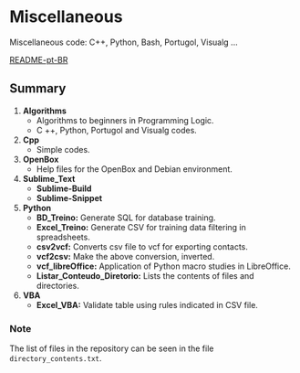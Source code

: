 # Miscellaneous

Miscellaneous code: C++, Python, Bash, Portugol, Visualg ...

[README-pt-BR](https://github.com/jpenrici/blob/master/Miscellaneous/README-pt-BR.md)

## Summary

1. **Algorithms**
   - Algorithms to beginners in Programming Logic.
   - C ++, Python, Portugol and Visualg codes. 
2. **Cpp**
   - Simple codes.
3. **OpenBox**
   - Help files for the OpenBox and Debian environment.
4. **Sublime_Text**
   - **Sublime-Build**
   - **Sublime-Snippet**
5. **Python**
   - **BD_Treino:** Generate SQL for database training.
   - **Excel_Treino:** Generate CSV for training data filtering in spreadsheets.
   - **csv2vcf:** Converts csv file to vcf for exporting contacts.
   - **vcf2csv:** Make the above conversion, inverted.
   - **vcf_libreOffice:** Application of Python macro studies in LibreOffice.
   - **Listar_Conteudo_Diretorio:** Lists the contents of files and directories.
5. **VBA**
   - **Excel_VBA:** Validate table using rules indicated in CSV file.

### Note

The list of files in the repository can be seen in the file `directory_contents.txt`.
